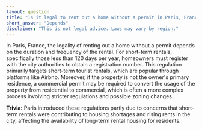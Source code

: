 ```yaml
---
layout: question
title: "Is it legal to rent out a home without a permit in Paris, France?"
short_answer: "Depends"
disclaimer: "This is not legal advice. Laws may vary by region."
---
```


In Paris, France, the legality of renting out a home without a permit depends on the duration and frequency of the rental. For short-term rentals, specifically those less than 120 days per year, homeowners must register with the city authorities to obtain a registration number. This regulation primarily targets short-term tourist rentals, which are popular through platforms like Airbnb. Moreover, if the property is not the owner's primary residence, a commercial permit may be required to convert the usage of the property from residential to commercial, which is often a more complex process involving stricter regulations and possible zoning changes.

**Trivia:** Paris introduced these regulations partly due to concerns that short-term rentals were contributing to housing shortages and rising rents in the city, affecting the availability of long-term rental housing for residents.
